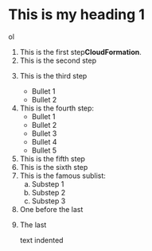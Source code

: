 <meta name=“robots” content=“noindex”>

# This is my heading 1

<!-- This content will not appear in the rendered Markdown let's see if it really works -->
ol
<ol style="list-style-type: decimal;">
<li>This is the first step<b>CloudFormation</b>.</li>
<li>This is the second step</li>
<li><p>This is the third step</p>
<ul>
  <li>Bullet 1</li>
  <li>Bullet 2</li>
</ul></li>
<li>This is the fourth step:
  <ul>
    <li>Bullet 1</li>
    <li>Bullet 2</li>
    <li>Bullet 3</li>
    <li>Bullet 4</li>
    <li>Bullet 5</li>
  </ul>
</li>
<li>This is the fifth step</li>
<li>This is the sixth step</li>
<li>This is the famous sublist:
<ol style="list-style-type: lower-alpha;">
  <li>Substep 1</li>
  <li>Substep 2</li>
  <li>Substep 3</li>
</ol></li>
<li>One before the last</li>
<li><p>The last</p>
<p>text indented</p> </li>
</ol>
